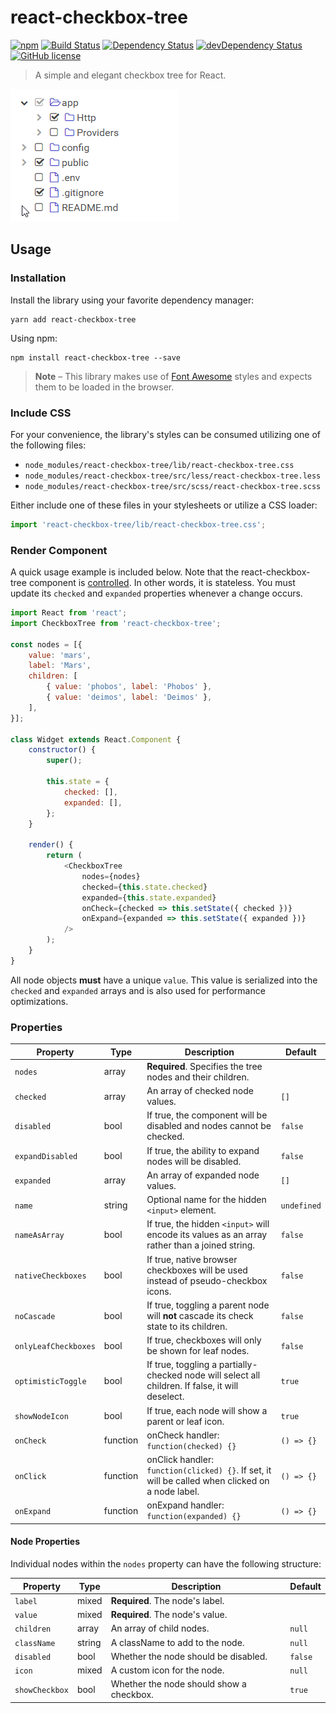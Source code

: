 # react-checkbox-tree

[![npm](https://img.shields.io/npm/v/react-checkbox-tree.svg?style=flat-square)](https://www.npmjs.com/package/react-checkbox-tree)
[![Build Status](https://img.shields.io/travis/jakezatecky/react-checkbox-tree/master.svg?style=flat-square)](https://travis-ci.org/jakezatecky/react-checkbox-tree)
[![Dependency Status](https://img.shields.io/david/jakezatecky/react-checkbox-tree.svg?style=flat-square)](https://david-dm.org/jakezatecky/react-checkbox-tree)
[![devDependency Status](https://david-dm.org/jakezatecky/react-checkbox-tree/dev-status.svg?style=flat-square)](https://david-dm.org/jakezatecky/react-checkbox-tree?type=dev)
[![GitHub license](https://img.shields.io/badge/license-MIT-blue.svg?style=flat-square)](https://raw.githubusercontent.com/jakezatecky/react-checkbox-tree/master/LICENSE.txt)

> A simple and elegant checkbox tree for React.

![Demo](demo.gif)

## Usage

### Installation

Install the library using your favorite dependency manager:

``` shell
yarn add react-checkbox-tree
```

Using npm:

```
npm install react-checkbox-tree --save
```

> **Note** &ndash; This library makes use of [Font Awesome](http://fontawesome.io/) styles and expects them to be loaded in the browser.


### Include CSS

For your convenience, the library's styles can be consumed utilizing one of the following files:

* `node_modules/react-checkbox-tree/lib/react-checkbox-tree.css`
* `node_modules/react-checkbox-tree/src/less/react-checkbox-tree.less`
* `node_modules/react-checkbox-tree/src/scss/react-checkbox-tree.scss`

Either include one of these files in your stylesheets or utilize a CSS loader:

``` javascript
import 'react-checkbox-tree/lib/react-checkbox-tree.css';
```


### Render Component

A quick usage example is included below. Note that the react-checkbox-tree component is [controlled](https://facebook.github.io/react/docs/forms.html#controlled-components). In other words, it is stateless. You must update its `checked` and `expanded` properties whenever a change occurs.

``` javascript
import React from 'react';
import CheckboxTree from 'react-checkbox-tree';

const nodes = [{
    value: 'mars',
    label: 'Mars',
    children: [
        { value: 'phobos', label: 'Phobos' },
        { value: 'deimos', label: 'Deimos' },
    ],
}];

class Widget extends React.Component {
    constructor() {
        super();

        this.state = {
            checked: [],
            expanded: [],
        };
    }

    render() {
        return (
            <CheckboxTree
                nodes={nodes}
                checked={this.state.checked}
                expanded={this.state.expanded}
                onCheck={checked => this.setState({ checked })}
                onExpand={expanded => this.setState({ expanded })}
            />
        );
    }
}
```

All node objects **must** have a unique `value`. This value is serialized into the `checked` and `expanded` arrays and is also used for performance optimizations.

### Properties

| Property             | Type     | Description                                                                                      | Default     |
| -------------------- | -------- | ------------------------------------------------------------------------------------------------ | ----------- |
| `nodes`              | array    | **Required**. Specifies the tree nodes and their children.                                       |             |
| `checked`            | array    | An array of checked node values.                                                                 | `[]`        |
| `disabled`           | bool     | If true, the component will be disabled and nodes cannot be checked.                             | `false`     |
| `expandDisabled`     | bool     | If true, the ability to expand nodes will be disabled.                                           | `false`     |
| `expanded`           | array    | An array of expanded node values.                                                                | `[]`        |
| `name`               | string   | Optional name for the hidden `<input>` element.                                                  | `undefined` |
| `nameAsArray`        | bool     | If true, the hidden `<input>` will encode its values as an array rather than a joined string.    | `false`     |
| `nativeCheckboxes`   | bool     | If true, native browser checkboxes will be used instead of pseudo-checkbox icons.                | `false`     |
| `noCascade`          | bool     | If true, toggling a parent node will **not** cascade its check state to its children.            | `false`     |
| `onlyLeafCheckboxes` | bool     | If true, checkboxes will only be shown for leaf nodes.                                           | `false`     |
| `optimisticToggle`   | bool     | If true, toggling a partially-checked node will select all children. If false, it will deselect. | `true`      |
| `showNodeIcon`       | bool     | If true, each node will show a parent or leaf icon.                                              | `true`      |
| `onCheck`            | function | onCheck handler: `function(checked) {}`                                                          | `() => {}`  |
| `onClick`            | function | onClick handler: `function(clicked) {}`. If set, it will be called when clicked on a node label. | `() => {}`  |
| `onExpand`           | function | onExpand handler: `function(expanded) {}`                                                        | `() => {}`  |

#### Node Properties

Individual nodes within the `nodes` property can have the following structure:

| Property       | Type   | Description                              | Default |
| -------------- | ------ | ---------------------------------------- | ------- |
| `label`        | mixed  | **Required**. The node's label.          |         |
| `value`        | mixed  | **Required**. The node's value.          |         |
| `children`     | array  | An array of child nodes.                 | `null`  |
| `className`    | string | A className to add to the node.          | `null`  |
| `disabled`     | bool   | Whether the node should be disabled.     | `false` |
| `icon`         | mixed  | A custom icon for the node.              | `null`  |
| `showCheckbox` | bool   | Whether the node should show a checkbox. | `true`  |
